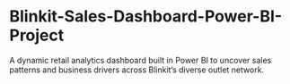 # Blinkit-Sales-Dashboard-Power-BI-Project
A dynamic retail analytics dashboard built in Power BI to uncover sales patterns and business drivers across Blinkit’s diverse outlet network.
